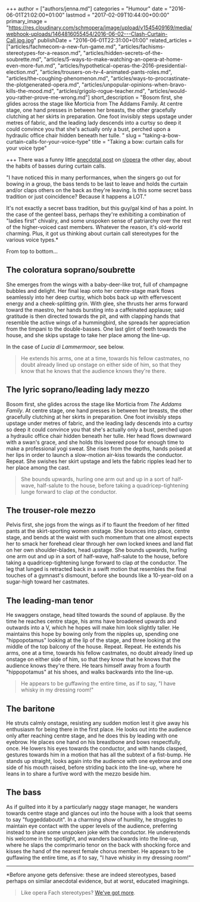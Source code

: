+++
author = ["authors/jenna.md"]
categories = "Humour"
date = "2016-06-01T21:02:00+01:00"
lastmod = "2017-02-09T10:44:00+00:00"
primary_image = "https://res.cloudinary.com/schmopera/image/upload/v1545409169/media/webhook-uploads/1464816055454/2016-06-02---Clash-Curtain-Call.jpg.jpg"
publishDate = "2016-06-01T22:31:00+01:00"
related_articles = ["articles/fachmecom-a-new-fun-game.md", "articles/fachisms-stereotypes-for-a-reason.md", "articles/hidden-secrets-of-the-soubrette.md", "articles/5-ways-to-make-watching-an-opera-at-home-even-more-fun.md", "articles/hypothetical-operas-the-2016-presidential-election.md", "articles/trousers-on-tv-4-animated-pants-roles.md", "articles/the-coughing-phenomenon.md", "articles/ways-to-procrastinate-the-plotgenerated-opera.md", "articles/unpopular-opinions-when-bravo-kills-the-mood.md", "articles/grigolo-rogue-teacher.md", "articles/would-you-rather-prove-me-wrong.md"]
short_description = "Bosom first, she glides across the stage like Morticia from The Addams Family. At centre stage, one hand presses in between her breasts, the other gracefully clutching at her skirts in preparation. One foot invisibly steps upstage under metres of fabric, and the leading lady descends into a curtsy so deep it could convince you that she&#039;s actually only a bust, perched upon a hydraulic office chair hidden beneath her tulle. "
slug = "taking-a-bow-curtain-calls-for-your-voice-type"
title = "Taking a bow: curtain calls for your voice type"

+++
There was a funny little [anecdotal post](https://www.reddit.com/r/opera/comments/4ln1zc/that_thing_basses_do_before_the_curtain/) on [r/opera](https://www.reddit.com/r/opera/) the other day, about the habits of basses during curtain calls.

"I have noticed this in many performances, when the singers go out for bowing in a group, the bass tends to be last to leave and holds the curtain and/or claps others on the back as they're leaving. Is this some secret bass tradition or just coincidence? Because it happens a LOT."

It's not exactly a secret bass tradition, but this guy/gal kind of has a point. In the case of the genteel bass, perhaps they're exhibiting a combination of "ladies first" chivalry, and some unspoken sense of patriarchy over the rest of the higher-voiced cast members. Whatever the reason, it's old-world charming. Plus, it got us thinking about curtain call stereotypes for the various voice types.*

From top to bottom...

## The coloratura soprano/soubrette

She emerges from the wings with a baby-deer-like trot, full of champagne bubbles and delight. Her final leap onto her centre-stage mark flows seamlessly into her deep curtsy, which bobs back up with effervescent energy and a cheek-splitting grin. With glee, she thrusts her arms forward toward the maestro, her hands bursting into a caffeinated applause; said gratitude is then directed towards the pit, and with clapping hands that resemble the active wings of a hummingbird, she spreads her appreciation from the timpani to the double-basses. One last glint of teeth towards the house, and she skips upstage to take her place among the line-up.

In the case of _Lucia di Lammermoor_, see below.

>He extends his arms, one at a time, towards his fellow castmates, no doubt already lined up onstage on either side of him, so that they know that he knows that the audience knows they're there.

## The lyric soprano/leading lady mezzo

Bosom first, she glides across the stage like Morticia from _The Addams Family_. At centre stage, one hand presses in between her breasts, the other gracefully clutching at her skirts in preparation. One foot invisibly steps upstage under metres of fabric, and the leading lady descends into a curtsy so deep it could convince you that she's actually only a bust, perched upon a hydraulic office chair hidden beneath her tulle. Her head flows downward with a swan's grace, and she holds this lowered pose for enough time to make a professional yogi sweat. She rises from the depths, hands poised at her lips in order to launch a slow-motion air-kiss towards the conductor. Repeat. She swishes her skirt upstage and lets the fabric ripples lead her to her place among the cast.

>She bounds upwards, hurling one arm out and up in a sort of half-wave, half-salute to the house, before taking a quadricep-tightening lunge forward to clap _at_ the conductor.

## The trouser-role mezzo

Pelvis first, she jogs from the wings as if to flaunt the freedom of her fitted pants at the skirt-sporting women onstage. She bounces into place, centre stage, and bends at the waist with such momentum that one almost expects her to smack her forehead clear through her own locked knees and land flat on her own shoulder-blades, head upstage. She bounds upwards, hurling one arm out and up in a sort of half-wave, half-salute to the house, before taking a quadricep-tightening lunge forward to clap _at_ the conductor. The leg that lunged is retracted back in a swift motion that resembles the final touches of a gymnast's dismount, before she bounds like a 10-year-old on a sugar-high toward her castmates.

## The leading-man tenor

He swaggers onstage, head tilted towards the sound of applause. By the time he reaches centre stage, his arms have broadened upwards and outwards into a V, which he hopes will make him look slightly taller. He maintains this hope by bowing only from the nipples up, spending one "hippopotamus" looking at the lip of the stage, and three looking at the middle of the top balcony of the house. Repeat. Repeat. He extends his arms, one at a time, towards his fellow castmates, no doubt already lined up onstage on either side of him, so that they know that he knows that the audience knows they're there. He tears himself away from a fourth "hippopotamus" at his shoes, and walks backwards into the line-up.

>He appears to be guffawing the entire time, as if to say, "I have whisky in my dressing room!"

## The baritone

He struts calmly onstage, resisting any sudden motion lest it give away his enthusiasm for being there in the first place. He looks out into the audience only after reaching centre stage, and he does this by leading with one eyebrow. He places one hand on his breastbone and bows respectfully, once. He lowers his eyes towards the conductor, and with hands clasped, gestures towards him in a motion that has all the subtext of a fist-bump. He stands up straight, looks again into the audience with one eyebrow and one side of his mouth raised, before striding back into the line-up, where he leans in to share a furtive word with the mezzo beside him.

## The bass

As if guilted into it by a particularly naggy stage manager, he wanders towards centre stage and glances out into the house with a look that seems to say "fuggeddaboutit". In a charming show of humility, he struggles to maintain eye contact with the upper levels of the audience, preferring instead to share some unspoken joke with the conductor. He underextends his welcome in the spotlight, and wanders backwards into the line-up, where he slaps the comprimario tenor on the back with shocking force and kisses the hand of the nearest female chorus member. He appears to be guffawing the entire time, as if to say, "I have whisky in my dressing room!"

***

\*Before anyone gets defensive: these are indeed stereotypes, based perhaps on similar anecdotal evidence, but at worst, educated imaginings.

> Like opera Fach stereotypes? [We've got more](/fach-isms-stereotypes-for-a-reason/).